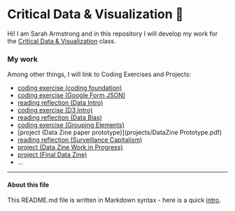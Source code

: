 # Critical Data & Visualization 🦕

Hi! I am Sarah Armstrong and in this repository I will develop my work for the [Critical Data & Visualization](https://github.com/leoneckert/critical-data-and-visualization-spring-2021) class.  

### My work

Among other things, I will link to Coding Exercises and Projects:

- [coding exercise (coding foundation)](coding-exercises/coding-foundation)
- [coding exercise (Google Form JSON)](coding-exercise/FirstGoogleForm)
- [reading reflection (Data Intro)](reading-reflections/DataIntro.md)
- [coding exercise (D3 Intro)](coding-exercises/d3Basic)
- [reading reflection (Data Bias)](reading-reflections/DataBias.md)
- [coding exercise (Grouping Elements)](coding-exercises/grouping-elements)
- [project (Data Zine paper prototype)](projects/DataZine Prototype.pdf)
- [reading reflection (Surveillance Capitalism)](reading-reflections/Surveillance-Capitalism)
- [project (Data Zine Work in Progress)](projects/datazine-template/cover.html)
- [project (Final Data Zine)](projects/FinalDataZine/cover.html)
- ...


---
#### About this file
This README.md file is written in Markdown syntax - here is a quick [intro](https://guides.github.com/features/mastering-markdown/).

